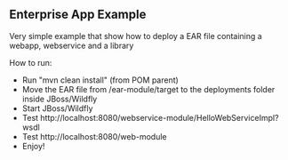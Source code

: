 <h2>Enterprise App Example</h2>

Very simple example that show how to deploy a EAR file containing a webapp, webservice and a library

How to run:
- Run "mvn clean install" (from POM parent)
- Move the EAR file from /ear-module/target to the deployments folder inside JBoss/Wildfly
- Start JBoss/Wildfly
- Test http://localhost:8080/webservice-module/HelloWebServiceImpl?wsdl
- Test http://localhost:8080/web-module
- Enjoy!
